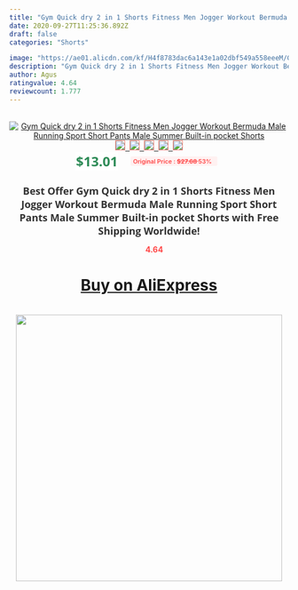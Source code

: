 ```yaml
---
title: "Gym Quick dry 2 in 1 Shorts Fitness Men Jogger Workout Bermuda Male Running Sport Short Pants Male Summer Built-in pocket Shorts"
date: 2020-09-27T11:25:36.892Z
draft: false
categories: "Shorts"

image: "https://ae01.alicdn.com/kf/H4f8783dac6a143e1a02dbf549a558eeeM/Gym-Quick-dry-2-in-1-Shorts-Fitness-Men-Jogger-Workout-Bermuda-Male-Running-Sport-Short.jpg"
description: "Gym Quick dry 2 in 1 Shorts Fitness Men Jogger Workout Bermuda Male Running Sport Short Pants Male Summer Built-in pocket Shorts"
author: Agus
ratingvalue: 4.64
reviewcount: 1.777
---
```

<br>
<div style="text-align: center;">
<a href="https://s.click.aliexpress.com/e/_ASVALx" target="_blank" rel="nofollow noopener noreferrer"><img alt="Gym Quick dry 2 in 1 Shorts Fitness Men Jogger Workout Bermuda Male Running Sport Short Pants Male Summer Built-in pocket Shorts" class="magnifier-image" src="https://ae01.alicdn.com/kf/H4f8783dac6a143e1a02dbf549a558eeeM/Gym-Quick-dry-2-in-1-Shorts-Fitness-Men-Jogger-Workout-Bermuda-Male-Running-Sport-Short.jpg_640x640.jpg">
<br>
<img style="border:1px solid salmon" src="https://ae01.alicdn.com/kf/H4f8783dac6a143e1a02dbf549a558eeeM/Gym-Quick-dry-2-in-1-Shorts-Fitness-Men-Jogger-Workout-Bermuda-Male-Running-Sport-Short.jpg_120x120.jpg">&nbsp;&nbsp;<img style="border:1px solid salmon" src="https://ae01.alicdn.com/kf/H7b373aef42414338885a5b8e54fbbc03u/Gym-Quick-dry-2-in-1-Shorts-Fitness-Men-Jogger-Workout-Bermuda-Male-Running-Sport-Short.jpg_120x120.jpg">&nbsp;&nbsp;<img style="border:1px solid salmon" src="https://ae01.alicdn.com/kf/Ha1c05a7e760142568bd7929094c2c33aL/Gym-Quick-dry-2-in-1-Shorts-Fitness-Men-Jogger-Workout-Bermuda-Male-Running-Sport-Short.jpg_120x120.jpg">&nbsp;&nbsp;<img style="border:1px solid salmon" src="https://ae01.alicdn.com/kf/H6d028c08c64643a0b9a066074b2f51a9V/Gym-Quick-dry-2-in-1-Shorts-Fitness-Men-Jogger-Workout-Bermuda-Male-Running-Sport-Short.jpg_120x120.jpg">&nbsp;&nbsp;<img style="border:1px solid salmon" src="https://ae01.alicdn.com/kf/H1ea6cd1811b44c8f8c5ebecc62bb2488w/Gym-Quick-dry-2-in-1-Shorts-Fitness-Men-Jogger-Workout-Bermuda-Male-Running-Sport-Short.jpg_120x120.jpg"></a></div><br0>
<div style="text-align: center;"><span style="background-color: white; border: 0px; box-sizing: border-box; color: seagreen; display: inline-block; font-family: &quot;open sans&quot; , &quot;arial&quot; , &quot;helvetica&quot; , sans-serif , &quot;heiti&quot;; font-size: 24px; font-stretch: inherit; font-weight: 700; line-height: inherit; margin: 0px 10px 0px 0px; padding: 0px; vertical-align: middle;">$13.01 </span>
<span style="background: rgb(255 , 241 , 241); border-radius: 3px; border: 0px; box-sizing: border-box; color: #ff4747; display: inline-block; font-family: inherit; font-size: 12px; font-stretch: inherit; font-style: inherit; font-variant: inherit; font-weight: 600; line-height: inherit; margin: 0px; padding: 2px 5px; transform: scale(0.9); vertical-align: middle;">Original Price : <b style="text-decoration: line-through;">$27.68 </b> 53%&nbsp;&nbsp;</span></div>
<h1 style="color: #333333; display: inline-block; font-family: &quot;open sans&quot; , &quot;arial&quot; , &quot;helvetica&quot; , sans-serif , &quot;heiti&quot;; font-size: 18px; font-stretch: inherit; font-weight: 700; text-align: center;">Best Offer Gym Quick dry 2 in 1 Shorts Fitness Men Jogger Workout Bermuda Male Running Sport Short Pants Male Summer Built-in pocket Shorts with Free Shipping Worldwide!</h1>
<div style="color: #ff4747; text-align: center;">
<img src="https://4.bp.blogspot.com/-M0ZcTcb-5uY/XleCXlxnR4I/AAAAAAAAAEc/OrjgMkXV1oMQFaCRZj5HQwOCBcu3w1FegCPcBGAYYCw/s1600/star.png" style="height: 15px;">&nbsp;<b>4.64</b></div>
<div class="button_cont" align="center"><a class="buynow_a" href="https://s.click.aliexpress.com/e/_ASVALx" target="_blank" rel="nofollow noopener noreferrer"><H1>Buy on AliExpress</H1></a></div><br>
<div class="separator" style="clear: both; text-align: center;">
<img src="https://lh3.googleusercontent.com/-pTy5HemUv9M/XlePHvY0dAI/AAAAAAAAAE4/0nX5iRUoIWY8eMW9Dpxeirr157OZliDIgCLcBGAsYHQ/s1600/badge.gif" width="480">
</div>
